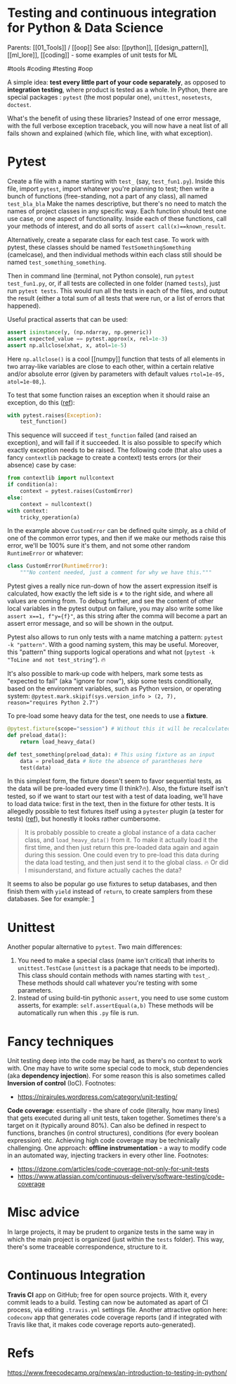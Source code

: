 # Testing and continuous integration for Python & Data Science

Parents: [[01_Tools]] / [[oop]]
See also: [[python]], [[design_pattern]], [[ml_lore]], [[coding]] - some examples of unit tests for ML

#tools #coding #testing #oop


A simple idea: **test every little part of your code separately**, as opposed to **integration testing**, where product is tested as a whole. In Python, there are special packages : `pytest` (the most popular one), `unittest`, `nosetests`, `doctest`.

What's the benefit of using these libraries? Instead of one error message, with the full verbose exception traceback, you will now have a neat list of all fails shown and explained (which file, which line, with what exception).

# Pytest

Create a file with a name starting with `test_` (say, `test_fun1.py`). Inside this file, import `pytest`, import whatever you're planning to test; then write a bunch of functions (free-standing, not a part of any class), all named `test_bla_bla` Make the names descriptive, but there's no need to match the names of project classes in any specific way. Each function should test one use case, or one aspect of functionality. Inside each of these functions, call your methods of interest, and do all sorts of `assert call(x)==known_result`.

Alternatively, create a separate class for each test case. To work with pytest, these classes should be named `TestSomethingSomething` (camelcase), and then individual methods within each class still should be named `test_something_something`.

Then in command line (terminal, not Python console), run `pytest test_fun1.py`, or, if all tests are collected in one folder (named `tests`), just run `pytest tests`. This would run all the tests in each of the files, and output the result (either a total sum of all tests that were run, or a list of errors that happened).

Useful practical asserts that can be used:
```python
assert isinstance(y, (np.ndarray, np.generic))
assert expected_value == pytest.approx(x, rel=1e-3)
assert np.allclose(xhat, x, atol=1e-5)
```
Here `np.allclose()` is a cool [[numpy]] function that tests of all elements in two array-like variables are close to each other, within a certain relative and/or absolute error (given by parameters with default values `rtol=1e-05, atol=1e-08,`).

To test that some function raises an exception when it should raise an exception, do this ([ref](https://stackoverflow.com/questions/23337471/how-to-properly-assert-that-an-exception-gets-raised-in-pytest)):
```python
with pytest.raises(Exception):
    test_function()
```
This sequence will succeed if `test_function` failed (and raised an exception), and will fail if it succeeded. It is also possible to specify which exactly exception needs to be raised. The following code (that also uses a fancy `contextlib` package to create a context) tests errors (or their absence) case by case:
```python
from contextlib import nullcontext
if condition(a):
	context = pytest.raises(CustomError)
else:
	context = nullcontext()
with context:
	tricky_operation(a)
```
In the example above `CustomError` can be defined quite simply, as a child of one of the common error types, and then if we make our methods raise this error, we'll be 100% sure it's them, and not some other random `RuntimeError` or whatever:
```python
class CustomError(RuntimeError):
	"""No content needed, just a comment for why we have this."""
```

Pytest gives a really nice run-down of how the assert expression itself is calculated, how exactly the left side is ≠ to the right side, and where all values are coming from. To debug further, and see the content of other local variables in the pytest output on failure, you may also write some like `assert x==1, f"y={f}"`, as this string after the comma will become a part an assert error message, and so will be shown in the output.

Pytest also allows to run only tests with a name matching a pattern: `pytest -k "pattern"`. With a good naming system, this may be useful. Moreover, this "pattern" thing supports logical operations and what not (`pytest -k "ToLine and not test_string"`). 🔥

It's also possible to mark-up code with helpers, mark some tests as "expected to fail" (aka "ignore for now"), skip some tests conditionally, based on the environment variables, such as Python version, or operating system:
`@pytest.mark.skipif(sys.version_info > (2, 7), reason="requires Python 2.7")`

To pre-load some heavy data for the test, one needs to use a **fixture**.
```python
@pytest.fixture(scope="session") # Without this it will be recalculated every time
def preload_data():
    return load_heavy_data()

def test_something(preload_data): # This using fixture as an input 
    data = preload_data # Note the absence of parantheses here
    test(data)
```
In this simplest form, the fixture doesn't seem to favor sequential tests, as the data will be pre-loaded every time (I think?🔥). Also, the fixture itself isn't tested, so if we want to start our test with a test of data loading, we'll have to load data twice: first in the text, then in the fixture for other tests. It is allegedly possible to test fixtures itself using a `pytester` plugin (a tester for tests) ([ref](https://stackoverflow.com/questions/56631622/how-to-test-the-pytest-fixture-itself)), but honestly it looks rather cumbersome.

> It is probably possible to create a global instance of a data cacher class, and `load_heavy_data()` from it. To make it actually load it the first time, and then just return this pre-loaded data again and again during this session. One could even try to pre-load this data during the data load testing, and then just send it to the global class. 🔥 Or did I misunderstand, and fixture actually caches the data?

It seems to also be popular go use fixtures to setup databases, and then finish them with `yield` instead of `return`, to create samplers from these databases. See for example: [1](https://smirnov-am.github.io/pytest-advanced-fixtures/)

# Unittest

Another popular alternative to `pytest`. Two main differences:

1. You need to make a special class (name isn't critical) that inherits to `unittest.TestCase` (`unittest` is a package that needs to be imported). This class should contain methods with names starting with `test_`. These methods should call whatever you're testing with some parameters.
2. Instead of using build-tin pythonic `assert`, you need to use some custom asserts, for example: `self.assertEqual(a,b)` These methods will be automatically run when this `.py` file is run.

# Fancy techniques

Unit testing deep into the code may be hard, as there's no context to work with. One may have to write some special code to mock, stub dependencies (aka **dependency injection**). For some reason this is also sometimes called **Inversion of control** (IoC).
Footnotes:
* https://nirajrules.wordpress.com/category/unit-testing/

**Code coverage**: essentially - the share of code (literally, how many lines) that gets executed during all unit tests, taken together. Sometimes there's a target on it (typically around 80%). Can also be defined in respect to functions, branches (in control structures), conditions (for every boolean expression) etc. Achieving high code coverage may be technically challenging. One approach: **offline instrumentation** - a way to modify code in an automated way, injecting trackers in every other line.
Footnotes:
* https://dzone.com/articles/code-coverage-not-only-for-unit-tests
* https://www.atlassian.com/continuous-delivery/software-testing/code-coverage

# Misc advice

In large projects, it may be prudent to organize tests in the same way in which the main project is organized (just within the `tests` folder). This way, there's some traceable correspondence, structure to it.

# Continuous Integration

**Travis CI** app on GitHub; free for open source projects. With it, every commit leads to a build. Testing can now be automated as apart of CI process, via editing `.travis.yml` settings file. Another attractive option here: `codeconv` app that generates code coverage reports (and if integrated with Travis like that, it makes code coverage reports auto-generated).

# Refs

https://www.freecodecamp.org/news/an-introduction-to-testing-in-python/